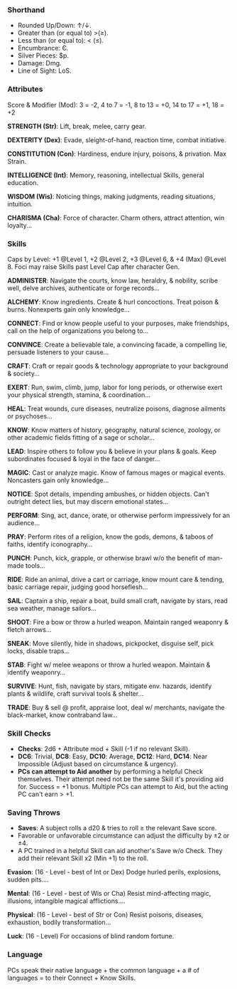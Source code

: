 ### Shorthand
- Rounded Up/Down: ↑/↓.
- Greater than (or equal to) >(≥).
- Less than (or equal to): < (≤).
- Encumbrance: Є.
- Silver Pieces: $p.
- Damage: Dmg.
- Line of Sight: LoS.

### Attributes
Score & Modifier (Mod): 3 = -2, 4 to 7 = -1, 8 to 13 = +0, 14 to 17 = +1, 18 = +2

**STRENGTH (Str)**: Lift, break, melee, carry gear.

**DEXTERITY (Dex)**: Evade, sleight-of-hand, reaction time, combat initiative.

**CONSTITUTION (Con)**: Hardiness, endure injury, poisons, & privation. Max Strain.

**INTELLIGENCE (Int)**: Memory, reasoning, intellectual Skills, general education.

**WISDOM (Wis)**: Noticing things, making judgments, reading situations, intuition.

**CHARISMA (Cha)**: Force of character. Charm others, attract attention, win loyalty...

### Skills
Caps by Level: +1 @Level 1, +2 @Level 2, +3 @Level 6, & +4 (Max) @Level 8. Foci may raise Skills past Level Cap after character Gen.

**ADMINISTER**: Navigate the courts, know law, heraldry, & nobility, scribe well, delve archives, authenticate or forge records…

**ALCHEMY**: Know ingredients. Create & hurl concoctions. Treat poison & burns. Nonexperts gain only knowledge…

**CONNECT**: Find or know people useful to your purposes, make friendships, call on the help of organizations you belong to…

**CONVINCE**: Create a believable tale, a convincing facade, a compelling lie, persuade listeners to your cause…

**CRAFT**: Craft or repair goods & technology appropriate to your background & society…

**EXERT**: Run, swim, climb, jump, labor for long periods, or otherwise exert your physical strength, stamina, & coordination…

**HEAL**: Treat wounds, cure diseases, neutralize poisons, diagnose ailments or psychoses…

**KNOW**: Know matters of history, geography, natural science, zoology, or other academic fields fitting of a sage or scholar…

**LEAD**: Inspire others to follow you & believe in your plans & goals. Keep subordinates focused & loyal in the face of danger…

**MAGIC**: Cast or analyze magic. Know of famous mages or magical events. Noncasters gain only knowledge…

**NOTICE**: Spot details, impending ambushes, or hidden objects. Can't outright detect lies, but may discern emotional states…

**PERFORM**: Sing, act, dance, orate, or otherwise perform impressively for an audience…

**PRAY**: Perform rites of a religion, know the gods, demons, & taboos of faiths, identify iconography…

**PUNCH**: Punch, kick, grapple, or otherwise brawl w/o the benefit of man-made tools…

**RIDE**: Ride an animal, drive a cart or carriage, know mount care & tending, basic carriage repair, judging good horseflesh…

**SAIL**: Captain a ship, repair a boat, build small craft, navigate by stars, read sea weather, manage sailors…

**SHOOT**: Fire a bow or throw a hurled weapon. Maintain ranged weaponry & fletch arrows…

**SNEAK**: Move silently, hide in shadows, pickpocket, disguise self, pick locks, disable traps…

**STAB**: Fight w/ melee weapons or throw a hurled weapon. Maintain & identify weaponry…

**SURVIVE**: Hunt, fish, navigate by stars, mitigate env. hazards, identify plants & wildlife, craft survival tools & shelter…

**TRADE**: Buy & sell @ profit, appraise loot, deal w/ merchants, navigate the black-market, know contraband law...

### Skill Checks
- **Checks**: 2d6 + Attribute mod + Skill (-1 if no relevant Skill).
- **DC6**: Trivial, **DC8**: Easy, **DC10**: Average, **DC12**: Hard, **DC14**: Near Impossible (Adjust based on circumstance & urgency).
- **PCs can attempt to Aid another** by performing a helpful Check themselves. Their attempt need not be the same Skill it's providing aid for. Success = +1 bonus. Multiple PCs can attempt to Aid, but the acting PC can't earn > +1.

### Saving Throws
- **Saves**: A subject rolls a d20 & tries to roll ≥ the relevant Save score.
- Favorable or unfavorable circumstance can adjust the difficulty by ±2 or ±4.
- A PC trained in a helpful Skill can aid another's Save w/o Check. They add their relevant Skill x2 (Min +1) to the roll.

**Evasion**: (16 - Level - best of Int or Dex) Dodge hurled perils, explosions, sudden pits….

**Mental**: (16 - Level - best of Wis or Cha) Resist mind-affecting magic, illusions, intangible magical afflictions….

**Physical**: (16 - Level - best of Str or Con) Resist poisons, diseases, exhaustion, bodily transformation…

**Luck**: (16 - Level) For occasions of blind random fortune.

### Language
PCs speak their native language + the common language + a # of languages = to their Connect + Know Skills.